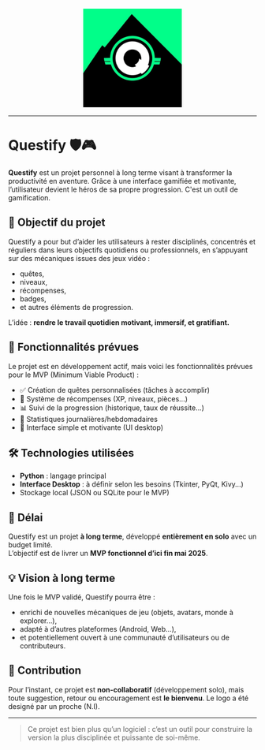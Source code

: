 <p align="center">
  <img src="questify_logo.png" alt="Questify Logo" width="200"/>
</p>
<hr>

# Questify 🛡️🎮

**Questify** est un projet personnel à long terme visant à transformer la productivité en aventure. Grâce à une interface gamifiée et motivante, l’utilisateur devient le héros de sa propre progression. C'est un outil de gamification. 

## 🚀 Objectif du projet

Questify a pour but d’aider les utilisateurs à rester disciplinés, concentrés et réguliers dans leurs objectifs quotidiens ou professionnels, en s’appuyant sur des mécaniques issues des jeux vidéo :
- quêtes,
- niveaux,
- récompenses,
- badges,
- et autres éléments de progression.

L’idée : **rendre le travail quotidien motivant, immersif, et gratifiant.**

## 🔧 Fonctionnalités prévues

Le projet est en développement actif, mais voici les fonctionnalités prévues pour le MVP (Minimum Viable Product) :

- ✅ Création de quêtes personnalisées (tâches à accomplir)
- 🎯 Système de récompenses (XP, niveaux, pièces…)
- 📊 Suivi de la progression (historique, taux de réussite…)
- 🧩 Statistiques journalières/hebdomadaires
- 🎨 Interface simple et motivante (UI desktop)

## 🛠️ Technologies utilisées

- **Python** : langage principal
- **Interface Desktop** : à définir selon les besoins (Tkinter, PyQt, Kivy…)
- Stockage local (JSON ou SQLite pour le MVP)

## 📆 Délai

Questify est un projet **à long terme**, développé **entièrement en solo** avec un budget limité.  
L’objectif est de livrer un **MVP fonctionnel d’ici fin mai 2025**.

## 💡 Vision à long terme

Une fois le MVP validé, Questify pourra être :
- enrichi de nouvelles mécaniques de jeu (objets, avatars, monde à explorer…),
- adapté à d’autres plateformes (Android, Web...),
- et potentiellement ouvert à une communauté d’utilisateurs ou de contributeurs.

## 🤝 Contribution

Pour l’instant, ce projet est **non-collaboratif** (développement solo), mais toute suggestion, retour ou encouragement est **le bienvenu**.
Le logo a été designé par un proche (N.I). 

---

> Ce projet est bien plus qu’un logiciel : c’est un outil pour construire la version la plus disciplinée et puissante de soi-même.

